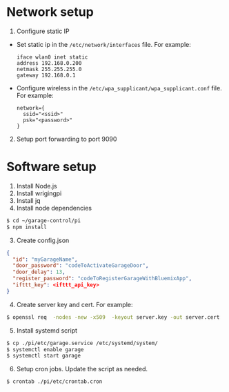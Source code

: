 # Network setup

1. Configure static IP
  * Set static ip in the `/etc/network/interfaces` file. For example:
    ```
    iface wlan0 inet static
    address 192.168.0.200
    netmask 255.255.255.0
    gateway 192.168.0.1
    ```

  * Configure wireless in the `/etc/wpa_supplicant/wpa_supplicant.conf` file. For example:
    ```
    network={
      ssid="<ssid>"
      psk="<password>"
    }
    ```

2. Setup port forwarding to port 9090

# Software setup

1. Install Node.js
2. Install wrigingpi
3. Install jq
4. Install node dependencies
  ```bash
  $ cd ~/garage-control/pi
  $ npm install
  ```

3. Create config.json
  ```json
  {
    "id": "myGarageName",
    "door_password": "codeToActivateGarageDoor",
    "door_delay": 13,
    "register_password": "codeToRegisterGarageWithBluemixApp",
    "ifttt_key": <ifttt_api_key>
  }
  ```

4. Create server key and cert. For example:
  ```bash
  $ openssl req  -nodes -new -x509  -keyout server.key -out server.cert
  ```

5. Install systemd script
  ```bash
  $ cp ./pi/etc/garage.service /etc/systemd/system/
  $ systemctl enable garage
  $ systemctl start garage
  ```
  
6. Setup cron jobs. Update the script as needed.
  ```bash
  $ crontab ./pi/etc/crontab.cron
  ```

